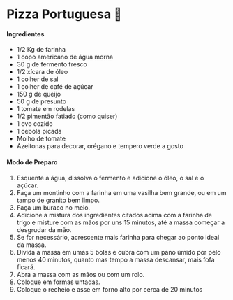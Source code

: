 # Pizza Portuguesa :pizza:

#### Ingredientes 

- 1/2 Kg de farinha
- 1 copo americano de água morna
- 30 g de fermento fresco
- 1/2 xícara de óleo
- 1 colher de sal
- 1 colher de café de açúcar
- 150 g de queijo
- 50 g de presunto
- 1 tomate em rodelas
- 1/2 pimentão fatiado (como quiser)
- 1 ovo cozido
- 1 cebola picada
- Molho de tomate
- Azeitonas para decorar, orégano e tempero verde a gosto

#### Modo de Preparo

1. Esquente a água, dissolva o fermento e adicione o óleo, o sal e o açúcar.
2. Faça um montinho com a farinha em uma vasilha bem grande, ou em um tampo de granito bem limpo.
3. Faça um buraco no meio.
4. Adicione a mistura dos ingredientes citados acima com a farinha de trigo e misture com as mãos por uns 15 minutos, até a massa começar a desgrudar da mão.
5. Se for necessário, acrescente mais farinha para chegar ao ponto ideal da massa.
6. Divida a massa em umas 5 bolas e cubra com um pano úmido por pelo menos 40 minutos, quanto mas tempo a massa descansar, mais fofa ficará.
7. Abra a massa com as mãos ou com um rolo.
8. Coloque em formas untadas.
9. Coloque o recheio e asse em forno alto por cerca de 20 minutos